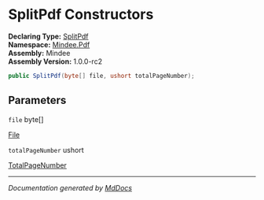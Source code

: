 ﻿<!--  
  <auto-generated>   
    The contents of this file were generated by a tool.  
    Changes to this file may be list if the file is regenerated  
  </auto-generated>   
-->

# SplitPdf Constructors

**Declaring Type:** [SplitPdf](../index.md)  
**Namespace:** [Mindee.Pdf](../../index.md)  
**Assembly:** Mindee  
**Assembly Version:** 1.0.0\-rc2

```csharp
public SplitPdf(byte[] file, ushort totalPageNumber);
```

## Parameters

`file`  byte\[\]

[File](../properties/File.md)

`totalPageNumber`  ushort

[TotalPageNumber](../properties/TotalPageNumber.md)

___

*Documentation generated by [MdDocs](https://github.com/ap0llo/mddocs)*
